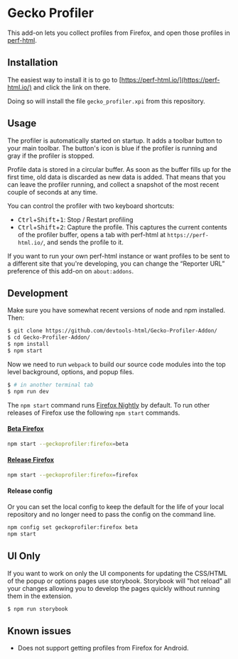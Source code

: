 # Gecko Profiler

This add-on lets you collect profiles from Firefox, and open those profiles in [perf-html](https://perf-html.io/).

## Installation

The easiest way to install it is to go to [https://perf-html.io/](https://perf-html.io/) and click the link on there.

Doing so will install the file `gecko_profiler.xpi` from this repository.

## Usage

The profiler is automatically started on startup. It adds a toolbar button to your main toolbar.
The button's icon is blue if the profiler is running and gray if the profiler is stopped.

Profile data is stored in a circular buffer. As soon as the buffer fills up for the first time, old data is discarded as new data is added.
That means that you can leave the profiler running, and collect a snapshot of the most recent couple of seconds at any time.

You can control the profiler with two keyboard shortcuts:

 - <kbd>Ctrl</kbd>+<kbd>Shift</kbd>+<kbd>1</kbd>: Stop / Restart profiling
 - <kbd>Ctrl</kbd>+<kbd>Shift</kbd>+<kbd>2</kbd>: Capture the profile. This captures the current contents of the profiler buffer, opens a tab with perf-html at `https://perf-html.io/`, and sends the profile to it.

If you want to run your own perf-html instance or want profiles to be sent to a different site that you're developing, you can change the “Reporter URL” preference of this add-on on `about:addons`.

## Development

Make sure you have somewhat recent versions of node and npm installed. Then:

```bash
$ git clone https://github.com/devtools-html/Gecko-Profiler-Addon/
$ cd Gecko-Profiler-Addon/
$ npm install
$ npm start
```

Now we need to run `webpack` to build our source code modules into the top level background, options, and popup files.

```bash
$ # in another terminal tab
$ npm run dev
```

The `npm start` command runs [Firefox Nightly](http://nightly.mozilla.org/) by default. To run other releases of Firefox use the following `npm start` commands.

#### [Beta Firefox](https://www.mozilla.org/en-US/firefox/channel/desktop/#beta)

```bash
npm start --geckoprofiler:firefox=beta
```

#### [Release Firefox](https://www.mozilla.org/firefox/)

```bash
npm start --geckoprofiler:firefox=firefox
```

#### Release config

Or you can set the local config to keep the default for the life of your local repository and no longer need to pass the config on the command line.

```bash
npm config set geckoprofiler:firefox beta
npm start
```

## UI Only

If you want to work on only the UI components for updating the CSS/HTML of the popup or options pages use storybook. Storybook will "hot reload" all your changes allowing you to develop the pages quickly without running them in the extension.

```bash
$ npm run storybook
```

## Known issues

 - Does not support getting profiles from Firefox for Android.
